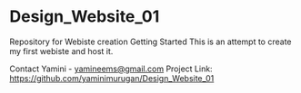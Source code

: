 # Design_Website_01
 Repository for Webiste creation 
 Getting Started 
 This is an attempt to create my first webiste and host it.

Contact
Yamini - yamineems@gmail.com
Project Link: https://github.com/yaminimurugan/Design_Website_01
